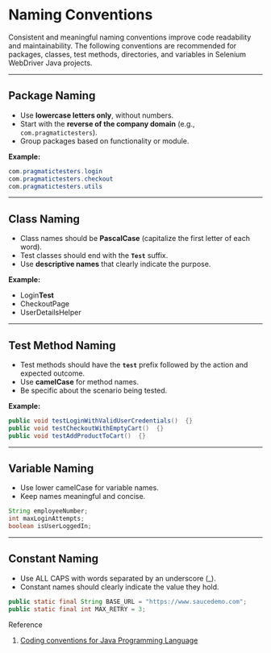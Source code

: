 # Naming Conventions

Consistent and meaningful naming conventions improve code readability and maintainability. The following conventions are recommended for packages, classes, test methods, directories, and variables in Selenium WebDriver Java projects.

---

## Package Naming
- Use **lowercase letters only**, without numbers.
- Start with the **reverse of the company domain** (e.g., `com.pragmatictesters`).
- Group packages based on functionality or module.

**Example:**
```java
com.pragmatictesters.login
com.pragmatictesters.checkout
com.pragmatictesters.utils
```

---

## Class Naming
- Class names should be **PascalCase** (capitalize the first letter of each word).
- Test classes should end with the **`Test`** suffix.
- Use **descriptive names** that clearly indicate the purpose.

**Example:**
- Login**Test**
- CheckoutPage
- UserDetailsHelper

---

## Test Method Naming
- Test methods should have the **`test`** prefix followed by the action and expected outcome.
- Use **camelCase** for method names.
- Be specific about the scenario being tested.

**Example:**
```java
public void testLoginWithValidUserCredentials()  {}
public void testCheckoutWithEmptyCart()  {}
public void testAddProductToCart()  {}
```

---
## Variable Naming 
* Use lower camelCase for variable names.
* Keep names meaningful and concise.
```java
String employeeNumber;  
int maxLoginAttempts;  
boolean isUserLoggedIn;
```

---
## Constant Naming 
* Use ALL CAPS with words separated by an underscore (_).
* Constant names should clearly indicate the value they hold.
```java
public static final String BASE_URL = "https://www.saucedemo.com";  
public static final int MAX_RETRY = 3;
```


Reference 
1. [Coding conventions for Java Programming Language](https://www.oracle.com/java/technologies/javase/codeconventions-namingconventions.html)



